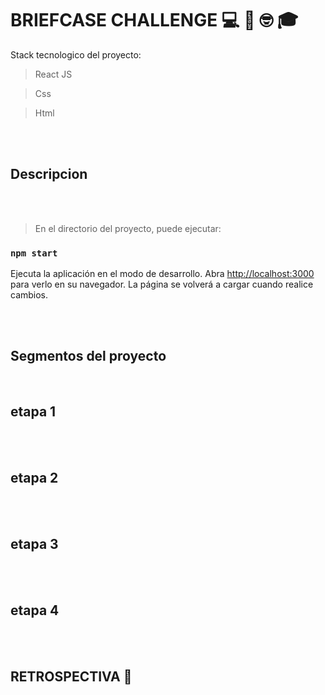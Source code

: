 # BRIEFCASE CHALLENGE 💻 👋 🤓 🎓

Stack tecnologico del proyecto: 
</br>
>React JS

>

>

>Css

>

>Html

>

</br></br>
## Descripcion



</br>
</br>

>En el directorio del proyecto, puede ejecutar:

### `npm start`

Ejecuta la aplicación en el modo de desarrollo.
Abra [http://localhost:3000](http://localhost:3000) para verlo en su navegador.
La página se volverá a cargar cuando realice cambios.

</br>
</br>

## Segmentos del proyecto
</br>

## etapa 1


</br></br>
## etapa 2


</br></br>
## etapa 3

</br></br>
## etapa 4


</br></br>
## RETROSPECTIVA  🚀



</br></br>
## 
